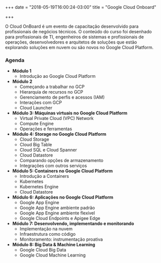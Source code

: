 +++
date = "2018-05-19T16:00:24-03:00"
title = "Google Cloud Onboard"

+++

O Cloud OnBoard é um evento de capacitação desenvolvido para profissionais de negócios técnicos. O conteúdo do curso foi desenhado para profissionais de TI, engenheiros de sistemas e profissionais de operações, desenvolvedores e arquitetos de soluções que estão explorando soluções em nuvem ou são novos no Google Cloud Platform.

### Agenda
* **Módulo 1**
   * Introdução ao Google Cloud Platform
* **Módulo 2**
  * Começando a trabalhar no GCP
  * Hierarquia de recursos no GCP
  * Gerenciamento de perfis e acessos (IAM)
  * Interações com GCP
  * Cloud Launcher
* **Módulo 3: Máquinas virtuais no Google Cloud Platform**
  * Virtual Private Cloud (VPC) Network
  * Compute Engine
  * Operações e ferramentas
* **Módulo 4: Storage no Google Cloud Platform**
  * Cloud Storage
  * Cloud Big Table
  * Cloud SQL e Cloud Spanner
  * Cloud Datastore
  * Comparando opções de armazenamento
  * Integrações com outros serviços
* **Módulo 5: Containers no Google Cloud Platform**
  * Introdução a Containers
  * Kubernetes
  * Kubernetes Engine
  * Cloud Datastore
* **Módulo 6: Aplicações no Google Cloud Platform**
  * Google App Engine
  * Google App Engine ambiente padrão
  * Google App Engine ambiente flexível
  * Google Cloud Endpoints e Apigee Edge
* **Módulo 7: Desenvolvendo, implementando e monitorando**
  * Implementação na nuvem
  * Infraestrutura como código
  * Monitoramento: instrumentação proativa
* **Módulo 8: Big Data & Machine Learning**
  * Google Cloud Big Data
  * Google Cloud Machine Learning
